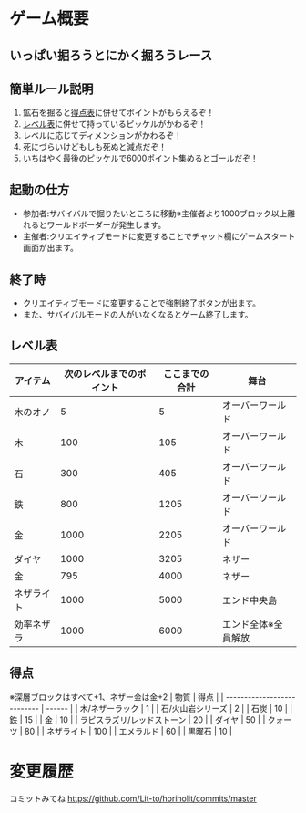 
# ゲーム概要
## いっぱい掘ろうとにかく掘ろうレース
## 簡単ルール説明
1. 鉱石を掘ると[得点表](#得点)に併せてポイントがもらえるぞ！
2. [レベル表](#レベル表)に併せて持っているピッケルがかわるぞ！
3. レベルに応じてディメンションがかわるぞ！
4. 死にづらいけどもしも死ぬと減点だぞ！
5. いちはやく最後のピッケルで6000ポイント集めるとゴールだぞ！

## 起動の仕方
-   参加者:サバイバルで掘りたいところに移動※主催者より1000ブロック以上離れるとワールドボーダーが発生します。
-   主催者:クリエイティブモードに変更することでチャット欄にゲームスタート画面が出ます。
## 終了時
-   クリエイティブモードに変更することで強制終了ボタンが出ます。
-   また、サバイバルモードの人がいなくなるとゲーム終了します。

## レベル表
| アイテム   | 次のレベルまでのポイント | ここまでの合計 | 舞台                |
| ---------- | ------------------------ | -------------- | ------------------- |
| 木のオノ   | 5                        | 5              | オーバーワールド    |
| 木         | 100                      | 105            | オーバーワールド    |
| 石         | 300                      | 405            | オーバーワールド    |
| 鉄         | 800                      | 1205           | オーバーワールド    |
| 金         | 1000                     | 2205           | オーバーワールド    |
| ダイヤ     | 1000                     | 3205           | ネザー              |
| 金         | 795                      | 4000           | ネザー              |
| ネザライト | 1000                     | 5000           | エンド中央島        |
| 効率ネザラ | 1000                     | 6000           | エンド全体※全員解放 |

## 得点
※深層ブロックはすべて+1、ネザー金は金+2
| 物質                        | 得点   |
| --------------------------- | ------ |
| 木/ネザーラック             | 1      |
| 石/火山岩シリーズ           | 2      |
| 石炭                        | 10     |
| 鉄                          | 15     |
| 金                          | 10     |
| ラピスラズリ/レッドストーン | 20     |
| ダイヤ                      | 50     |
| クォーツ                    | 80     |
| ネザライト                  | 100    |
| エメラルド                  | 60     |
| 黒曜石                      | 10 |


# 変更履歴
コミットみてね
https://github.com/Lit-to/horiholit/commits/master
